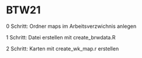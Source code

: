 # BTW21

0 Schritt:
Ordner maps im Arbeitsverzwichnis anlegen

1 Schritt:
Datei erstellen mit create_brwdata.R

2 Schritt:
Karten mit create_wk_map.r erstellen

